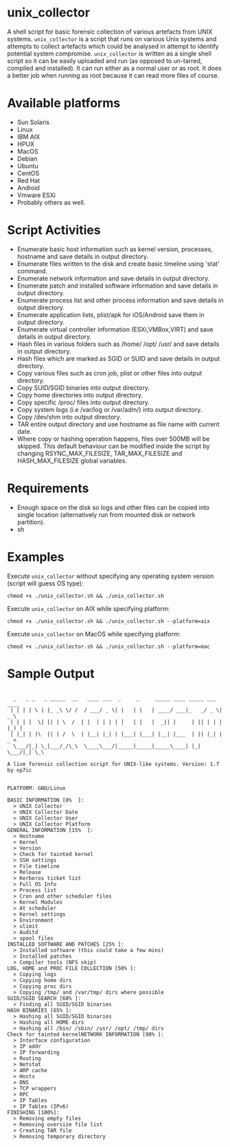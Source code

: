 # unix_collector

A shell script for basic forensic collection of various artefacts from UNIX systems. ```unix_collector``` is a script that runs on various Unix systems and attempts to collect artefacts which could be analysed in attempt to identify potential system compromise. ```unix_collector``` is written as a single shell script so it can be easily uploaded and run (as opposed to un-tarred, compiled and installed). It can run either as a normal user or as root. It does a better job when running as root because it can read more files of course.

# Available platforms

* Sun Solaris
* Linux
* IBM AIX
* HPUX
* MacOS
* Debian
* Ubuntu
* CentOS
* Red Hat
* Android
* Vmware ESXi
* Probably others as well.

# Script Activities

* Enumerate basic host information such as kernel version, processes, hostname and save details in output directory.
* Enumerate files written to the disk and create basic timeline using 'stat' command.
* Enumerate network information and save details in output directory.
* Enumerate patch and installed software information and save details in output directory.
* Enumerate process list and other process information and save details in output directory.
* Enumerate application lists, plist/apk for iOS/Android save them in output directory.
* Enumerate virtual controller information (ESXi,VMBox,VIRT) and save details in output directory.
* Hash files in various folders such as /home/ /opt/ /usr/ and save details in output directory.
* Hash files which are marked as SGID or SUID and save details in output directory.
* Copy various files such as cron job, plist or other files into output directory.
* Copy SUID/SGID binaries into output directory.
* Copy home directories into output directory.
* Copy specific /proc/ files into output directory.
* Copy system logs (i.e /var/log or /var/adm/) into output directory.
* Copy /dev/shm into output directory.
* TAR entire output directory and use hostname as file name with current date.
* Where copy or hashing operation happens, files over 500MB will be skipped. This default behaviour can be modified inside the script by changing RSYNC_MAX_FILESIZE, TAR_MAX_FILESIZE and HASH_MAX_FILESIZE global variables.

# Requirements

* Enough space on the disk so logs and other files can be copied into single location (alternatively run from mounted disk or network partition).
* sh

# Examples 

Execute ```unix_collector``` without specifying any operating system version (script will guess OS type):

```chmod +x ./unix_collector.sh && ./unix_collector.sh```

Execute ```unix_collector``` on AIX while specifying platform:

```chmod +x ./unix_collector.sh && ./unix_collector.sh --platform=aix```

Execute ```unix_collector``` on MacOS while specifying platform:

```chmod +x ./unix_collector.sh && ./unix_collector.sh --platform=mac```

# Sample Output
```

  _   _ _   _ _____  __   ____ ___  _     _     _____ ____ _____ ___  ____
 | | | | \ | |_ _\ \/ /  / ___/ _ \| |   | |   | ____/ ___|_   _/ _ \|  _ \
 | | | |  \| || | \  /  | |  | | | | |   | |   |  _|| |     | || | | | |_) |
 | |_| | |\  || | /  \  | |__| |_| | |___| |___| |__| |___  | || |_| |  _ <
  \___/|_| \_|___/_/\_\  \____\___/|_____|_____|_____\____| |_| \___/|_| \_\

A live forensic collection script for UNIX-like systems. Version: 1.7 by op7ic


PLATFORM: GNU/Linux

BASIC INFORMATION [0%  ]:
  > UNIX Collector
  > UNIX Collector Date
  > UNIX Collector User
  > UNIX Collector Platform
GENERAL INFORMATION [15%  ]:
  > Hostname
  > Kernel
  > Version
  > Check for tainted kernel
  > SSH settings
  > File timeline
  > Release
  > Kerberos ticket list
  > Full OS Info
  > Process list
  > Cron and other scheduler files
  > Kernel Modules
  > At scheduler
  > Kernel settings
  > Environment
  > ulimit
  > Auditd
  > spool files
INSTALLED SOFTWARE AND PATCHES [25% ]:
  > Installed software (this could take a few mins)
  > Installed patches
  > Compiler tools (NFS skip)
LOG, HOME and PROC FILE COLLECTION [50% ]:
  > Copying logs
  > Copying home dirs
  > Copying proc dirs
  > Copying /tmp/ and /var/tmp/ dirs where possible
SUID/SGID SEARCH [60% ]:
  > Finding all SUID/SGID binaries
HASH BINARIES [65% ]:
  > Hashing all SUID/SGID binaries
  > Hashing all HOME dirs
  > Hashing all /bin/ /sbin/ /usr/ /opt/ /tmp/ dirs
Check for tainted kernelNETWORK INFORMATION [90% ]:
  > Interface configuration
  > IP addr
  > IP forwarding
  > Routing
  > Netstat
  > ARP cache
  > Hosts
  > DNS
  > TCP wrappers
  > RPC
  > IP Tables
  > IP Tables (IPv6)
FINISHING [100%]:
  > Removing empty files
  > Removing oversize file list
  > Creating TAR file
  > Removing temporary directory
```
